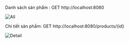 Danh sách sản phẩm : GET http://localhost:8080

![All](/images/1.png)

Chi tiết sản phẩm: GET http://localhost:8080/products/{id}

![Detail](/images/2.png)